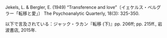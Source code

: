 Jekels, L. & Bergler, E. (1949) “Transference and love”〔イェケルス・ベルグラー「転移と愛」〕 The Psychoanalytic Quarterly, 18(3): 325-350.

以下で言及されている：ジャック・ラカン『転移 (下)』pp. 206ff; pp. 215ff., 岩波書店, 2015年.
